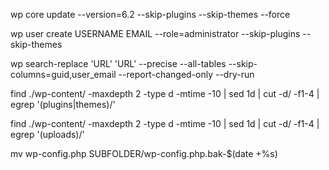 <!-- force wordpress version change -->

wp core update --version=6.2 --skip-plugins --skip-themes --force

<!-- create admin user -->

wp user create USERNAME EMAIL --role=administrator --skip-plugins --skip-themes

<!-- Search Replace WP CLI -->

wp search-replace 'URL' 'URL'
 --precise --all-tables --skip-columns=guid,user_email --report-changed-only --dry-run

<!-- use to see what was modified (themes and plugins) in the past day with this find sed cut command -->

find ./wp-content/ -maxdepth 2 -type d -mtime -10 | sed 1d | cut -d\/ -f1-4 | egrep '(plugins|themes)/'

find ./wp-content/ -maxdepth 2 -type d -mtime -10 | sed 1d | cut -d\/ -f1-4 | egrep '(uploads)/'

<!-- move wp-config.php to sub-folder  (use cp for copying) -->

mv wp-config.php SUBFOLDER/wp-config.php.bak-$(date +%s)

